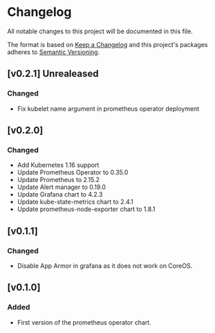 # Changelog

All notable changes to this project will be documented in this file.

The format is based on [Keep a Changelog](http://keepachangelog.com/en/1.0.0/)
and this project's packages adheres to [Semantic Versioning](http://semver.org/spec/v2.0.0.html).

## [v0.2.1] Unrealeased

### Changed

- Fix kubelet name argument in prometheus operator deployment 

## [v0.2.0]

### Changed
- Add Kubernetes 1.16 support
- Update Prometheus Operator to 0.35.0
- Update Prometheus to 2.15.2
- Update Alert manager to 0.19.0
- Update Grafana chart to 4.2.3
- Update kube-state-metrics chart to 2.4.1
- Update prometheus-node-exporter chart to 1.8.1


## [v0.1.1]

### Changed

- Disable App Armor in grafana as it does not work on CoreOS.

## [v0.1.0]

### Added

- First version of the prometheus operator chart.

[0.1.0]: https://github.com/giantswarm/prometheus-operator-app/pull/2
[0.1.1]: https://github.com/giantswarm/prometheus-operator-app/pull/10
[0.2.0]: https://github.com/giantswarm/prometheus-operator-app/pull/19
